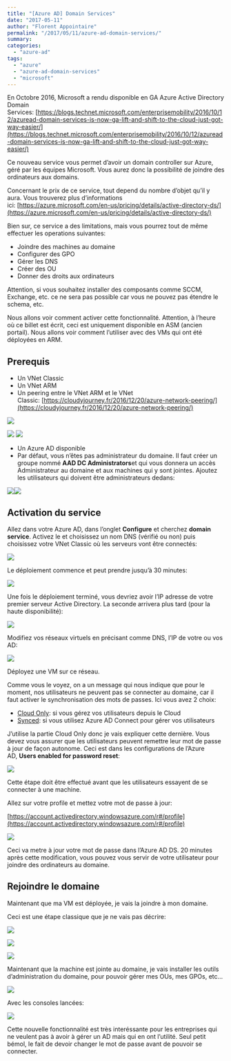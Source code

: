 ```yaml
---
title: "[Azure AD] Domain Services"
date: "2017-05-11"
author: "Florent Appointaire"
permalink: "/2017/05/11/azure-ad-domain-services/"
summary: 
categories: 
  - "azure-ad"
tags: 
  - "azure"
  - "azure-ad-domain-services"
  - "microsoft"
---
```

En Octobre 2016, Microsoft a rendu disponible en GA Azure Active Directory Domain Services: [https://blogs.technet.microsoft.com/enterprisemobility/2016/10/12/azuread-domain-services-is-now-ga-lift-and-shift-to-the-cloud-just-got-way-easier/](https://blogs.technet.microsoft.com/enterprisemobility/2016/10/12/azuread-domain-services-is-now-ga-lift-and-shift-to-the-cloud-just-got-way-easier/)

Ce nouveau service vous permet d’avoir un domain controller sur Azure, géré par les équipes Microsoft. Vous aurez donc la possibilité de joindre des ordinateurs aux domains.

Concernant le prix de ce service, tout depend du nombre d’objet qu’il y aura. Vous trouverez plus d’informations ici: [https://azure.microsoft.com/en-us/pricing/details/active-directory-ds/](https://azure.microsoft.com/en-us/pricing/details/active-directory-ds/)

Bien sur, ce service a des limitations, mais vous pourrez tout de même effectuer les operations suivantes:

- Joindre des machines au domaine
- Configurer des GPO
- Gérer les DNS
- Créer des OU
- Donner des droits aux ordinateurs

Attention, si vous souhaitez installer des composants comme SCCM, Exchange, etc. ce ne sera pas possible car vous ne pouvez pas étendre le schema, etc.

Nous allons voir comment activer cette fonctionnalité. Attention, à l’heure où ce billet est écrit, ceci est uniquement disponible en ASM (ancien portail). Nous allons voir comment l’utiliser avec des VMs qui ont été déployées en ARM.

## Prerequis

- Un VNet Classic
- Un VNet ARM
- Un peering entre le VNet ARM et le VNet Classic: [https://cloudyjourney.fr/2016/12/20/azure-network-peering/](https://cloudyjourney.fr/2016/12/20/azure-network-peering/)

[![](https://cloudyjourney.fr/wp-content/uploads/2018/01/7266.AADDS01.png)](https://cloudyjourney.fr/wp-content/uploads/2018/01/7266.AADDS01.png)

[![](https://cloudyjourney.fr/wp-content/uploads/2018/01/3056.AADDS02.png)](https://cloudyjourney.fr/wp-content/uploads/2018/01/3056.AADDS02.png) [![](https://cloudyjourney.fr/wp-content/uploads/2018/01/5123.AADDS03.png)](https://cloudyjourney.fr/wp-content/uploads/2018/01/5123.AADDS03.png)

- Un Azure AD disponible
- Par défaut, vous n’êtes pas administrateur du domaine. Il faut créer un groupe nommé **AAD DC Administrators**et qui vous donnera un accès Administrateur au domaine et aux machines qui y sont jointes. Ajoutez les utilisateurs qui doivent être administrateurs dedans:

[![](https://cloudyjourney.fr/wp-content/uploads/2018/01/pastedimage1494404061109v1.png)](https://cloudyjourney.fr/wp-content/uploads/2018/01/pastedimage1494404061109v1.png)[![](https://cloudyjourney.fr/wp-content/uploads/2018/01/pastedimage1494404077328v2.png)](https://cloudyjourney.fr/wp-content/uploads/2018/01/pastedimage1494404077328v2.png)

## Activation du service

Allez dans votre Azure AD, dans l’onglet **Configure** et cherchez **domain service**. Activez le et choisissez un nom DNS (vérifié ou non) puis choisissez votre VNet Classic où les serveurs vont être connectés:

[![](https://cloudyjourney.fr/wp-content/uploads/2018/01/0317.AADDS04.png)](https://cloudyjourney.fr/wp-content/uploads/2018/01/0317.AADDS04.png)

Le déploiement commence et peut prendre jusqu’à 30 minutes:

[![](https://cloudyjourney.fr/wp-content/uploads/2018/01/8540.AADDS05.png)](https://cloudyjourney.fr/wp-content/uploads/2018/01/8540.AADDS05.png)

Une fois le déploiement terminé, vous devriez avoir l’IP adresse de votre premier serveur Active Directory. La seconde arrivera plus tard (pour la haute disponibilité):

[![](https://cloudyjourney.fr/wp-content/uploads/2018/01/4431.AADDS06.png)](https://cloudyjourney.fr/wp-content/uploads/2018/01/4431.AADDS06.png)

Modifiez vos réseaux virtuels en précisant comme DNS, l’IP de votre ou vos AD:

[![](https://cloudyjourney.fr/wp-content/uploads/2018/01/6406.AADDS07.png)](https://cloudyjourney.fr/wp-content/uploads/2018/01/6406.AADDS07.png)

Déployez une VM sur ce réseau.

Comme vous le voyez, on a un message qui nous indique que pour le moment, nos utilisateurs ne peuvent pas se connecter au domaine, car il faut activer le synchronisation des mots de passes. Ici vous avez 2 choix:

- [Cloud Only](https://docs.microsoft.com/en-us/azure/active-directory-domain-services/active-directory-ds-getting-started-password-sync): si vous gérez vos utilisateurs depuis le Cloud
- [Synced](https://docs.microsoft.com/en-us/azure/active-directory-domain-services/active-directory-ds-getting-started-password-sync-synced-tenant): si vous utilisez Azure AD Connect pour gérer vos utilisateurs

J’utilise la partie Cloud Only donc je vais expliquer cette dernière. Vous devez vous assurer que les utilisateurs peuvent remettre leur mot de passe à jour de façon autonome. Ceci est dans les configurations de l’Azure AD, **Users enabled for password reset**:

[![](https://cloudyjourney.fr/wp-content/uploads/2018/01/pastedimage1494404162865v3.png)](https://cloudyjourney.fr/wp-content/uploads/2018/01/pastedimage1494404162865v3.png)

Cette étape doit être effectué avant que les utilisateurs essayent de se connecter à une machine.

Allez sur votre profile et mettez votre mot de passe à jour:

[https://account.activedirectory.windowsazure.com/r#/profile](https://account.activedirectory.windowsazure.com/r#/profile)

[![](https://cloudyjourney.fr/wp-content/uploads/2018/01/3343.AADDS11.png)](https://cloudyjourney.fr/wp-content/uploads/2018/01/3343.AADDS11.png)

Ceci va metre à jour votre mot de passe dans l’Azure AD DS. 20 minutes après cette modification, vous pouvez vous servir de votre utilisateur pour joindre des ordinateurs au domaine.

## Rejoindre le domaine

Maintenant que ma VM est déployée, je vais la joindre à mon domaine.

Ceci est une étape classique que je ne vais pas décrire:

[![](https://cloudyjourney.fr/wp-content/uploads/2018/01/5428.AADDS12.png)](https://cloudyjourney.fr/wp-content/uploads/2018/01/5428.AADDS12.png)

[![](https://cloudyjourney.fr/wp-content/uploads/2018/01/4024.AADDS13.png)](https://cloudyjourney.fr/wp-content/uploads/2018/01/4024.AADDS13.png)

[![](https://cloudyjourney.fr/wp-content/uploads/2018/01/0714.AADDS14.png)](https://cloudyjourney.fr/wp-content/uploads/2018/01/0714.AADDS14.png)

Maintenant que la machine est jointe au domaine, je vais installer les outils d’administration du domaine, pour pouvoir gérer mes OUs, mes GPOs, etc…

[![](https://cloudyjourney.fr/wp-content/uploads/2018/01/2870.AADDS15.png)](https://cloudyjourney.fr/wp-content/uploads/2018/01/2870.AADDS15.png)

Avec les consoles lancées:

[![](https://cloudyjourney.fr/wp-content/uploads/2018/01/7651.AADDS16.png)](https://cloudyjourney.fr/wp-content/uploads/2018/01/7651.AADDS16.png)

Cette nouvelle fonctionnalité est très interéssante pour les entreprises qui ne veulent pas à avoir à gérer un AD mais qui en ont l’utilité. Seul petit bémol, le fait de devoir changer le mot de passe avant de pouvoir se connecter.
